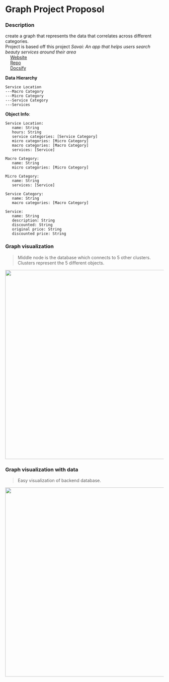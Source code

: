 # Graph Project Proposol 

### Description
create a graph that represents the data that correlates across different categories.\
Project is based off this project *Savai: An app that helps users search beauty services around their area*\
&nbsp;&nbsp;&nbsp;&nbsp;[Website](https://savai.co/)\
&nbsp;&nbsp;&nbsp;&nbsp;[Repo](https://github.com/SarinSwift/Savai)\
&nbsp;&nbsp;&nbsp;&nbsp;[Docsify](https://rinniswift.github.io/BackendAPI/#/)

**Data Hierarchy**
```
Service Location
---Macro Category
---Micro Category
---Service Category
---Services
```

**Object Info**:
```
Service Location:
   name: String
   hours: String
   service categories: [Service Category]
   micro categories: [Micro Category]
   macro categories: [Macro Category]
   services: [Service]

Macro Category:
   name: String
   micro categories: [Micro Category]

Micro Category:
   name: String
   services: [Service]

Service Category:
   name: String
   macro categories: [Macro Category]

Service:
   name: String
   description: String
   discounted: String
   original price: String
   discounted price: String
```


### Graph visualization

> Middle node is the database which connects to 5 other clusters.\
> Clusters represent the 5 different objects.

<img src="IMG_3094.JPG" width="900" height="600" />

### Graph visualization with data

> Easy visualization of backend database.

<img src="IMG_3096.JPG" width="900" height="600" />
